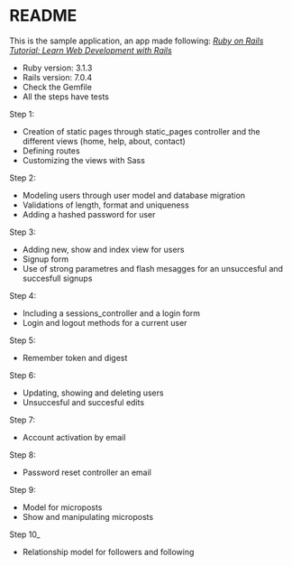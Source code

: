 # README

This is the sample application, an app made following: [*Ruby on Rails Tutorial: Learn Web Development with Rails*](https://www.railstutorial.org/)

* Ruby version: 3.1.3
* Rails version: 7.0.4
* Check the Gemfile 
* All the steps have tests

Step 1:
- Creation of static pages through static_pages controller and the different views (home, help, about, contact)
- Defining routes
- Customizing the views with Sass

Step 2:
- Modeling users through user model and database migration
- Validations of length, format and uniqueness
- Adding a hashed password for user

Step 3:
- Adding new, show and index view for users
- Signup form
- Use of strong parametres and flash mesagges for an unsuccesful and succesfull signups

Step 4:
- Including a sessions_controller and a login form
- Login and logout methods for a current user

Step 5:
- Remember token and digest

Step 6:
- Updating, showing and deleting users
- Unsuccesful and succesful edits

Step 7:
- Account activation by email

Step 8:
- Password reset controller an email

Step 9:
- Model for microposts
- Show and manipulating microposts

Step 10_
- Relationship model for followers and following



